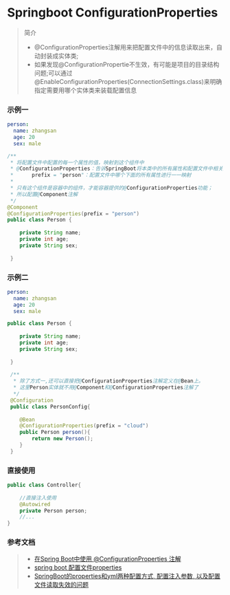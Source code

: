 # Springboot ConfigurationProperties
> 简介
> - @ConfigurationProperties注解用来把配置文件中的信息读取出来，自动封装成实体类;
> - 如果发现@ConfigurationPropertie不生效，有可能是项目的目录结构问题;可以通过@EnableConfigurationProperties(ConnectionSettings.class)来明确指定需要用哪个实体类来装载配置信息

### 示例一
```yaml
person:
  name: zhangsan
  age: 20
  sex: male
```
```java
/**
 * 将配置文件中配置的每一个属性的值，映射到这个组件中
 * @ConfigurationProperties：告诉SpringBoot将本类中的所有属性和配置文件中相关的配置进行绑定；
 *      prefix = "person"：配置文件中哪个下面的所有属性进行一一映射
 *
 * 只有这个组件是容器中的组件，才能容器提供的@ConfigurationProperties功能；
 * 所以配置@Component注解
 */
@Component
@ConfigurationProperties(prefix = "person")
public class Person {
   
    private String name;
    private int age;
    private String sex;
    
 }
```

### 示例二
```yaml
person:
  name: zhangsan
  age: 20
  sex: male
```

```java
public class Person {
   
    private String name;
    private int age;
    private String sex;
    
 }
 
 /**
  * 除了方式一,还可以直接把@ConfigurationProperties注解定义在@Bean上。
  * 这里Person实体就不用@Component和@ConfigurationProperties注解了
  */
 @Configuration
 public class PersonConfig{
    
    @Bean
    @ConfigurationProperties(prefix = "cloud")
    public Person person(){
        return new Person();
    }
 }
```
### 直接使用
```java
public class Controller{
    
    //直接注入使用
    @Autowired
    private Person person;
    //...
}
```
### 参考文档
> - [在Spring Boot中使用 @ConfigurationProperties 注解](https://blog.csdn.net/lafengwnagzi/article/details/55050677)
> - [spring boot 配置文件properties](https://blog.csdn.net/yu0_zhang0/article/details/83745056)
> - [SpringBoot的properties和yml两种配置方式, 配置注入参数, 以及配置文件读取失效的问题](https://blog.csdn.net/zzzgd_666/article/details/80316174)

